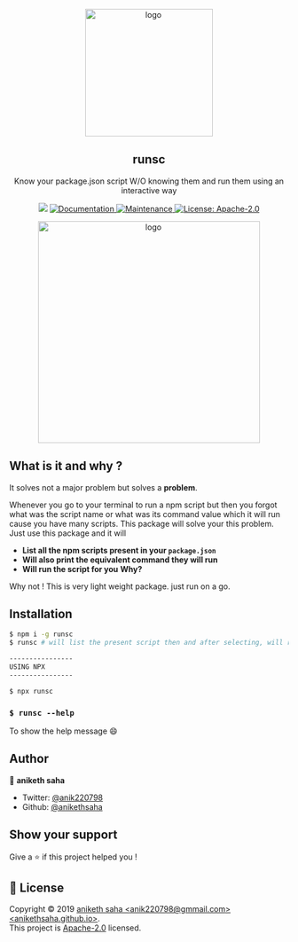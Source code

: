 <p align="center">

  <img alt="logo" src="https://imgur.com/BHTODAj.png" width="230px" />

</p>

<p align="center">
  <h2 align="center">runsc</h2>
</p>
<p align="center">
Know your package.json script W/O knowing them and run them using an interactive way
<p align="center">
  <img src="https://img.shields.io/badge/version-0.1.0-blue.svg?cacheSeconds=2592000" />
  <a href="https://github.com/anikethsaha/runsc#readme">
    <img alt="Documentation" src="https://img.shields.io/badge/documentation-yes-brightgreen.svg" target="_blank" />
  </a>
  <a href="https://github.com/anikethsaha/runsc/graphs/commit-activity">
    <img alt="Maintenance" src="https://img.shields.io/badge/Maintained%3F-yes-green.svg" target="_blank" />
  </a>
  <a href="https://github.com/anikethsaha/runsc/blob/master/LICENSE">
    <img alt="License: Apache-2.0" src="https://img.shields.io/badge/License-Apache-2.0-yellow.svg" target="_blank" />
  </a>
</p>




</p>

<p align="center">

  <img alt="logo" src="https://imgur.com/OLqmdy8.png" width="400px"  />

</p>




## What is it and why ?
It solves not a major problem but solves a **problem**.

Whenever you go to your terminal to run a npm script but then you forgot what was the script name or what was its command value which it will run cause you have many scripts.
This package will solve your this problem. Just use this package and it will
- **List all the npm scripts present in your `package.json`**
- **Will also print the equivalent command they will run**
- **Will run the script for you**
**Why?**

Why not !
This is very light weight package. just run on a go.

## Installation
```bash
$ npm i -g runsc
$ runsc # will list the present script then and after selecting, will run it for you

----------------
USING NPX
----------------

$ npx runsc

```

### `$ runsc --help`

To show the help message :smile:




## Author

👤 **aniketh saha**

* Twitter: [@anik220798](https://twitter.com/anik220798)
* Github: [@anikethsaha](https://github.com/anikethsaha)

## Show your support

Give a ⭐️ if this project helped you !

## 📝 License

Copyright © 2019 [aniketh saha &lt;anik220798@gmmail.com&gt; &lt;anikethsaha.github.io&gt;](https://github.com/anikethsaha).<br />
This project is [Apache-2.0](https://github.com/anikethsaha/runsc/blob/master/LICENSE) licensed.
